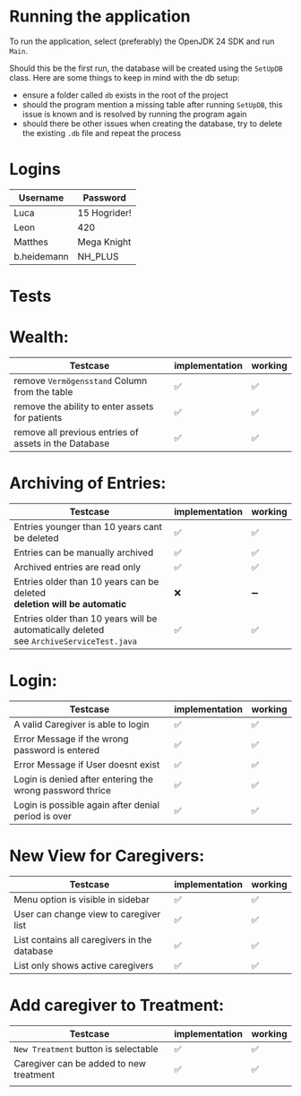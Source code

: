 Running the application
=======================

To run the application, select (preferably) the OpenJDK 24 SDK and run `Main`.

Should this be the first run, the database will be created using the `SetUpDB` class.
Here are some things to keep in mind with the db setup:

* ensure a folder called `db` exists in the root of the project
* should the program mention a missing table after running `SetUpDB`, this issue is known and is resolved by running the
  program again
* should there be other issues when creating the database, try to delete the existing `.db` file and repeat the process

# Logins

| Username    | Password     | 
|-------------|--------------|
| Luca        | 15 Hogrider! |
| Leon        | 420          |
| Matthes     | Mega Knight  |
| b.heidemann | NH_PLUS      |

# Tests

# Wealth:

| Testcase                                              | implementation | working | 
|-------------------------------------------------------|----------------|---------|
| remove `Vermögensstand` Column from the table         | ✅              | ✅       |
| remove the ability to enter assets for patients       | ✅              | ✅       |
| remove all previous entries of assets in the Database | ✅              | ✅       |

# Archiving of Entries:

| Testcase                                                                                     | implementation | working |
|----------------------------------------------------------------------------------------------|----------------|---------|
| Entries younger than 10 years cant be deleted                                                | ✅              | ✅       |
| Entries can be manually archived                                                             | ✅              | ✅       |
| Archived entries are read only                                                               | ✅              | ✅       |
| Entries older than 10 years can be deleted<br/> **deletion will be automatic**               | ❌              | ➖       |
| Entries older than 10 years will be automatically deleted<br/> see `ArchiveServiceTest.java` | ✅              | ✅       |

# Login:

| Testcase                                                 | implementation | working | 
|----------------------------------------------------------|----------------|---------|
| A valid Caregiver is able to login                       | ✅              | ✅       |
| Error Message if the wrong password is entered           | ✅              | ✅       |
| Error Message if User doesnt exist                       | ✅              | ✅       |
| Login is denied after entering the wrong password thrice | ✅              | ✅       |
| Login is possible again after denial period is over      | ✅              | ✅       |

# New View for Caregivers:

| Testcase                                     | implementation | working | 
|----------------------------------------------|----------------|---------|
| Menu option is visible in sidebar            | ✅              | ✅       |
| User can change view to caregiver list       | ✅              | ✅       |
| List contains all caregivers in the database | ✅              | ✅       |
| List only shows active caregivers            | ✅              | ✅       |

# Add caregiver to Treatment:

| Testcase                                | implementation | working | 
|-----------------------------------------|----------------|---------|
| `New Treatment` button is selectable    | ✅              | ✅       |
| Caregiver can be added to new treatment | ✅              | ✅       |
|                                         |                |         |
